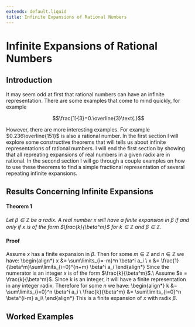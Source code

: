```yaml
---
extends: default.liquid
title: Infinite Expansions of Rational Numbers
---
```

# Infinite Expansions of Rational Numbers

## Introduction

It may seem odd at first that rational numbers can have an infinite representation. There are some examples that come to mind quickly, for example 

$$\frac{1}{3}=0.\overline{3}\text{.}$$

However, there are more interesting examples. For example $0.236\overline{151}$ is also a rational number. In the first section I will explore some constructive theorems that will tells us about infinite representations of rational numbers. I will end the first section by showing that all repreating expansions of real numbers in a given radix are in rational. In the second section I will go through a couple examples on how to use these theorems to find a simple fractional representation of several repeating infinite expansions.

## Results Concerning Infinite Expansions

#### Theorem 1

<i>Let $\beta \in \mathbb{Z}$ be a radix. A real number $x$ will have a finite expansion in $\beta$ if and only if $x$ is of the form $\frac{k}{\beta^m}$ for $k \in \mathbb{Z}$ and $\beta \in \mathbb{Z}$.</i>

#### Proof

Assume $x$ has a finite expansion in $\beta$. Then for some $m \in \mathbb{Z}$ and $n \in \mathbb{Z}$ we have:
\begin{align*}
x &= \sum\limits_{i=-m}^n \beta^i a_i \\
x &= \frac{1}{\beta^m}\sum\limits_{i=0}^{n+m} \beta^i a_i
\end{align*}  Since the numerator is an integer $x$ is of the form  $\frac{k}{\beta^m}$.\\
Assume $x = \frac{k}{\beta^m}$. Since k is an integer, it will have a finite representation in any integer radix. Therefore for some $n$ we have:
\begin{align*}
k &= \sum\limits_{i=0}^n \beta^i a_i \\
\frac{k}{\beta^m} &= \sum\limits_{i=0}^n \beta^{i-m} a_i\\
\end{align*}
 This is a finite expansion of $x$ with radix $\beta$.

## Worked Examples

